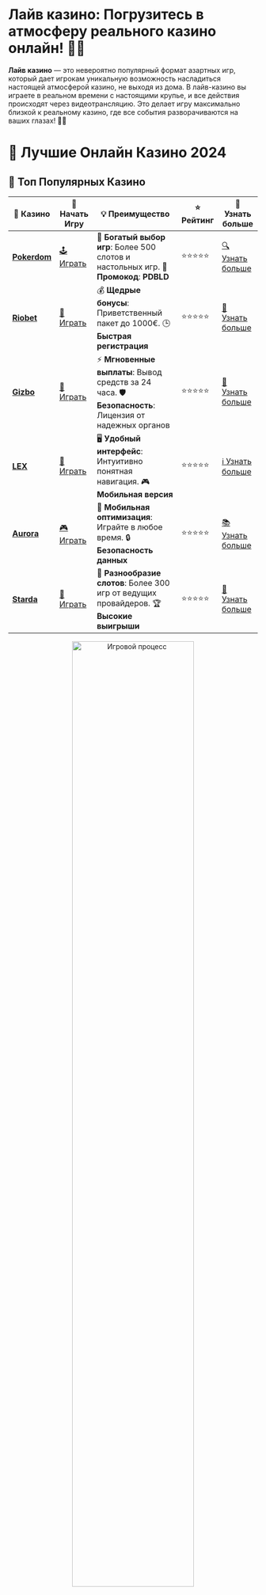 # **Лайв казино**: Погрузитесь в атмосферу реального казино онлайн! 🎲💥

**Лайв казино** — это невероятно популярный формат азартных игр, который дает игрокам уникальную возможность насладиться настоящей атмосферой казино, не выходя из дома. В лайв-казино вы играете в реальном времени с настоящими крупье, и все действия происходят через видеотрансляцию. Это делает игру максимально близкой к реальному казино, где все события разворачиваются на ваших глазах! 🎥🎰

# 🎰 Лучшие Онлайн Казино 2024

## 🌟 Топ Популярных Казино

| 🎲 **Казино** | 🔗 **Начать Игру** | 💡 **Преимущество** | ⭐ **Рейтинг** | 🔗 **Узнать больше** |
|--------------|---------------------|---------------------|----------------|----------------------|
| [**Pokerdom**](https://brandplay.link/4k77v2yx) | [🕹️ Играть](https://brandplay.link/4k77v2yx) | 🎉 **Богатый выбор игр**: Более 500 слотов и настольных игр. 🎁 **Промокод**: **PDBLD** | ⭐⭐⭐⭐⭐ | [🔍 Узнать больше](https://brandplay.link/4k77v2yx) |
| [**Riobet**](https://brandplay.link/7xBLTPyj) | [🎰 Играть](https://brandplay.link/7xBLTPyj) | 💰 **Щедрые бонусы**: Приветственный пакет до 1000€. 🕒 **Быстрая регистрация** | ⭐⭐⭐⭐⭐ | [📖 Узнать больше](https://brandplay.link/7xBLTPyj) |
| [**Gizbo**](https://brandplay.link/bprXw4YV) | [🎲 Играть](https://brandplay.link/bprXw4YV) | ⚡ **Мгновенные выплаты**: Вывод средств за 24 часа. 🛡️ **Безопасность**: Лицензия от надежных органов | ⭐⭐⭐⭐⭐ | [📝 Узнать больше](https://brandplay.link/bprXw4YV) |
| [**LEX**](https://brandplay.link/zW4hdDFV) | [🤑 Играть](https://brandplay.link/zW4hdDFV) | 🖥️ **Удобный интерфейс**: Интуитивно понятная навигация. 🎮 **Мобильная версия** | ⭐⭐⭐⭐⭐ | [ℹ️ Узнать больше](https://brandplay.link/zW4hdDFV) |
| [**Aurora**](https://10trafic-stat2.com/click/668546556bcc6313411604bd/6766/13032/subaccount) | [🎮 Играть](https://10trafic-stat2.com/click/668546556bcc6313411604bd/6766/13032/subaccount) | 📱 **Мобильная оптимизация**: Играйте в любое время. 🔒 **Безопасность данных** | ⭐⭐⭐⭐⭐ | [📚 Узнать больше](https://10trafic-stat2.com/click/668546556bcc6313411604bd/6766/13032/subaccount) |
| [**Starda**](https://brandplay.link/fB7xwRFL) | [🎯 Играть](https://brandplay.link/fB7xwRFL) | 🎰 **Разнообразие слотов**: Более 300 игр от ведущих провайдеров. 🏆 **Высокие выигрыши** | ⭐⭐⭐⭐⭐ | [🔎 Узнать больше](https://brandplay.link/fB7xwRFL) |

<div align="center">
    <img src="https://i.pinimg.com/originals/87/9e/b9/879eb9354dd0699582408b68f2e253b2.gif" alt="Игровой процесс" width="70%">
</div>

## 💎 Лучшие Бонусы и Акции

| 🎲 **Казино** | 🔗 **Начать Игру** | 💡 **Преимущество** | ⭐ **Рейтинг** | 🔗 **Узнать больше** |
|--------------|---------------------|---------------------|----------------|----------------------|
| [**Kometa**](https://brandplay.link/8ZymQJV8) | [🎰 Играть](https://brandplay.link/8ZymQJV8) | 🎁 **Эксклюзивные бонусы**: Регулярные акции и промо. 🔄 **Программы лояльности** | ⭐⭐⭐⭐☆ | [🔍 Узнать больше](https://brandplay.link/8ZymQJV8) |
| [**R7**](https://brandplay.link/bMd3Yjsw) | [🕹️ Играть](https://brandplay.link/bMd3Yjsw) | 🕒 **Круглосуточная поддержка**: Всегда на связи. 💸 **Высокие лимиты** | ⭐⭐⭐⭐☆ | [📖 Узнать больше](https://brandplay.link/bMd3Yjsw) |
| [**7K**](https://brandplay.link/BvQyFShp) | [🎲 Играть](https://brandplay.link/BvQyFShp) | 🌟 **Эксклюзивные бонусы**: Только для VIP игроков. 🎉 **Сезонные акции** | ⭐⭐⭐⭐☆ | [📝 Узнать больше](https://brandplay.link/BvQyFShp) |
| [**Kent**](https://brandplay.link/Fv2WP3js) | [🤑 Играть](https://brandplay.link/Fv2WP3js) | 📈 **Высокий RTP**: Более 98%. 💼 **Профессиональная поддержка** | ⭐⭐⭐⭐☆ | [ℹ️ Узнать больше](https://brandplay.link/Fv2WP3js) |
| [**1Xslots**](https://brandplay.link/hSB1khtr) | [🎮 Играть](https://brandplay.link/hSB1khtr) | 🎉 **Множество акций**: Еженедельные бонусы и турниры. 🛡️ **Безопасность** | ⭐⭐⭐⭐☆ | [📚 Узнать больше](https://brandplay.link/hSB1khtr) |
| [**Gama**](https://brandplay.link/j6NMKsDz) | [🎯 Играть](https://brandplay.link/j6NMKsDz) | 🔍 **Интуитивный интерфейс**: Легкость использования. 🏅 **Престижные турниры** | ⭐⭐⭐⭐☆ | [🔎 Узнать больше](https://brandplay.link/j6NMKsDz) |

<div align="center">
    <img src="https://i.pinimg.com/originals/87/9e/b9/879eb9354dd0699582408b68f2e253b2.gif" alt="Игровой процесс" width="70%">
</div>

## 🚀 Быстрые Выигрыши и Поддержка

| 🎲 **Казино** | 🔗 **Начать Игру** | 💡 **Преимущество** | ⭐ **Рейтинг** | 🔗 **Узнать больше** |
|--------------|---------------------|---------------------|----------------|----------------------|
| [**Onion**](https://brandplay.link/zBGRVpQ9) | [🎰 Играть](https://brandplay.link/zBGRVpQ9) | 🤑 **Низкие ставки**: Идеально для начинающих. 🔄 **Быстрые выводы** | ⭐⭐⭐⭐☆ | [🔍 Узнать больше](https://brandplay.link/zBGRVpQ9) |
| [**Чемпион**](https://temon-gter.cfd/go/lRq?p80412p304504pcc44t17455) | [🕹️ Играть](https://temon-gter.cfd/go/lRq?p80412p304504pcc44t17455) | 🏅 **Лояльная программа**: Награды за активность. 🎁 **Ежемесячные бонусы** | ⭐⭐⭐⭐☆ | [📖 Узнать больше](https://temon-gter.cfd/go/lRq?p80412p304504pcc44t17455) |
| [**Vavada**](https://vavadapartner.pro/?promo=ea5c9275-6854-4505-94fc-95ab18221945-linkb2) | [🎲 Играть](https://vavadapartner.pro/?promo=ea5c9275-6854-4505-94fc-95ab18221945-linkb2) | 🚀 **Быстрая регистрация**: Начните играть мгновенно. 🔐 **Безопасные транзакции** | ⭐⭐⭐⭐☆ | [📝 Узнать больше](https://vavadapartner.pro/?promo=ea5c9275-6854-4505-94fc-95ab18221945-linkb2) |
| [**Friends**](https://gofriends.kim/linkb2) | [🤑 Играть](https://gofriends.kim/linkb2) | 🤝 **Социальные игры**: Играйте с друзьями. 🌐 **Мультиплатформенность** | ⭐⭐⭐⭐☆ | [ℹ️ Узнать больше](https://gofriends.kim/linkb2) |
| [**1WIN**](https://brandplay.link/smXVpBbG) | [🎮 Играть](https://brandplay.link/smXVpBbG) | 🏆 **Спортивные ставки**: Широкий выбор видов спорта. 💵 **Высокие коэффициенты** | ⭐⭐⭐⭐☆ | [📚 Узнать больше](https://brandplay.link/smXVpBbG) |
| [**Drip**](https://drp-ircp01.com/c07e6a3db) | [🎯 Играть](https://drp-ircp01.com/c07e6a3db) | 🌐 **Инновационные игры**: Новейшие игровые технологии. 🛡️ **Высокая безопасность** | ⭐⭐⭐⭐☆ | [🔎 Узнать больше](https://drp-ircp01.com/c07e6a3db) |
| [**JoyCasino**](https://rpc30.call2me.pro/?/ru/registration?apkpop=0&partner=p24970p3291217pc98f) | [🎰 Играть](https://rpc30.call2me.pro/?/ru/registration?apkpop=0&partner=p24970p3291217pc98f) | 🎁 **Приятные бонусы**: Ежедневные акции и подарки. 🕹️ **Разнообразие игр** | ⭐⭐⭐⭐☆ | [🔍 Узнать больше](https://rpc30.call2me.pro/?/ru/registration?apkpop=0&partner=p24970p3291217pc98f) |

<div align="center">
    <img src="https://i.pinimg.com/originals/87/9e/b9/879eb9354dd0699582408b68f2e253b2.gif" alt="Игровой процесс" width="70%">
</div>
---

✨ **Выбирайте лучшее казино для себя и наслаждайтесь игрой! Удачи!** ✨
![Лайв казино](https://i.pinimg.com/originals/a9/29/6e/a9296ea1cf6a7c20a985e593451f0323.png)

**Лайв казино** — это идеальный выбор для тех, кто ценит атмосферу настоящего казино, но не может или не хочет выходить в физическое заведение. Онлайн-казино с лайв-играми предлагает вам возможность сыграть в рулетку, блэкджек, покер и многие другие игры с реальными дилерами. Весь процесс проходит в прямом эфире, что позволяет ощутить весь азарт и волнение, как в настоящем казино.

### Преимущества игры в **лайв казино** 🃏

1. **Реальная атмосфера казино в онлайн-формате**  
   Лайв-казино предлагает живую трансляцию с реальными крупье, что создает атмосферу настоящего казино. Вы видите, как крупье вращают рулетку, тасуют карты или раздают фишки, что делает игровой процесс более увлекательным и захватывающим.

2. **Общение с крупье и другими игроками**  
   В лайв-казино вы можете общаться с реальными крупье и другими игроками, что добавляет социальный элемент в игру. Это делает процесс более интерактивным и увлекательным, ведь вы можете задать вопросы крупье, обсудить ход игры с другими участниками и даже немного пошутить.

3. **Разнообразие игр с живыми дилерами**  
   Лайв-казино предлагает огромное разнообразие игр: от классических настольных игр, таких как рулетка и блэкджек, до менее распространенных вариантов, например, баккарат или покер. Также многие платформы предлагают эксклюзивные игры с уникальными правилами и бонусами, которые вы не найдете в других форматах.

4. **Прозрачность игры и честность**  
   В лайв-казино все действия происходят в реальном времени и под пристальным наблюдением, что гарантирует абсолютную честность игры. Вы видите все действия крупье, и можете быть уверены, что результат игры не поддается манипуляциям.

### Как играть в **лайв казино**?

1. **Выберите казино с лайв-играми**  
   Найдите онлайн-казино, которое предлагает лайв-игры с реальными крупье. Большинство известных казино имеют такие игры, и вам нужно будет просто выбрать подходящее заведение.

2. **Регистрация и пополнение счета**  
   Для игры в лайв-казино нужно будет пройти простую регистрацию и пополнить счет. Это обеспечит вам доступ ко всем играм и даст возможность делать ставки в реальном времени.

3. **Выберите игру с живым дилером**  
   Когда вы попадете в раздел лайв-казино, выберите игру, в которую хотите поиграть. Обычно казино предлагают несколько столов с разными ставками, чтобы удовлетворить интересы игроков с разным бюджетом.

4. **Наслаждайтесь процессом**  
   После того как вы выберете игру и стол, вы будете подключены к видеотрансляции, где крупье начнет вести игру. Делайте ставки, общайтесь с дилером и другими игроками, а главное — получайте удовольствие от захватывающего игрового процесса!

### Преимущества **лайв казино** для игроков 💎

1. **Подлинная атмосфера настоящего казино**  
   Лайв-игры с реальными крупье и настоящими картами или колесами рулетки создают атмосферу живого казино, что невозможно передать через автоматические онлайн-игры.

2. **Безопасность и доверие**  
   В лайв-казино вы играете с настоящими дилерами, что гарантирует честность и прозрачность всех действий. Это исключает возможность мошенничества и делает игру более доверительной.

3. **Профессиональные крупье**  
   В лайв-казино работают профессиональные крупье, которые обладают большим опытом и знанием правил игр. Вы можете быть уверены в их квалификации, а также получить ответы на любые вопросы в ходе игры.

4. **Гибкость ставок**  
   Лайв-казино часто предлагает столы с разными размерами ставок, что позволяет выбрать подходящий стол для вашего бюджета. Это делает игру доступной как для новичков, так и для опытных игроков.

### Почему стоит выбрать **лайв казино**?

- **Реальная атмосфера и живое общение**: Игра с настоящими крупье делает опыт более захватывающим и социальным.
- **Большой выбор игр**: Лайв-казино предлагает множество игр с реальными дилерами, таких как рулетка, блэкджек, баккарат и покер.
- **Прозрачность и честность**: Все действия в лайв-казино происходят в реальном времени, что гарантирует честность игры.
- **Доступность для всех**: Лайв-казино доступно игрокам с разным бюджетом благодаря гибким ставкам на столах.

### Где найти **лайв казино**?

**Лайв казино** доступно на многих онлайн-казино платформах. Популярные казино, такие как [название известных казино], предлагают игровые столы с реальными крупье, и вы можете выбирать между множеством вариантов.

### Заключение

**Лайв казино** — это уникальная возможность для игроков наслаждаться атмосферой настоящего казино, не покидая дома. 🎰🎉

Погрузитесь в мир лайв-игр, общайтесь с крупье и другими игроками, и получайте невероятные эмоции от игры с реальными дилерами в **лайв казино**! 🃏💥
